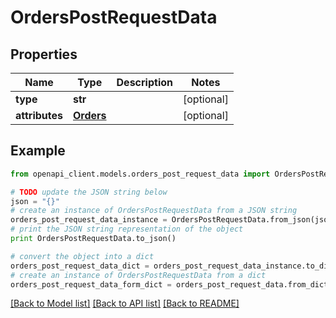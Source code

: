 # OrdersPostRequestData


## Properties
Name | Type | Description | Notes
------------ | ------------- | ------------- | -------------
**type** | **str** |  | [optional] 
**attributes** | [**Orders**](Orders.md) |  | [optional] 

## Example

```python
from openapi_client.models.orders_post_request_data import OrdersPostRequestData

# TODO update the JSON string below
json = "{}"
# create an instance of OrdersPostRequestData from a JSON string
orders_post_request_data_instance = OrdersPostRequestData.from_json(json)
# print the JSON string representation of the object
print OrdersPostRequestData.to_json()

# convert the object into a dict
orders_post_request_data_dict = orders_post_request_data_instance.to_dict()
# create an instance of OrdersPostRequestData from a dict
orders_post_request_data_form_dict = orders_post_request_data.from_dict(orders_post_request_data_dict)
```
[[Back to Model list]](../README.md#documentation-for-models) [[Back to API list]](../README.md#documentation-for-api-endpoints) [[Back to README]](../README.md)


